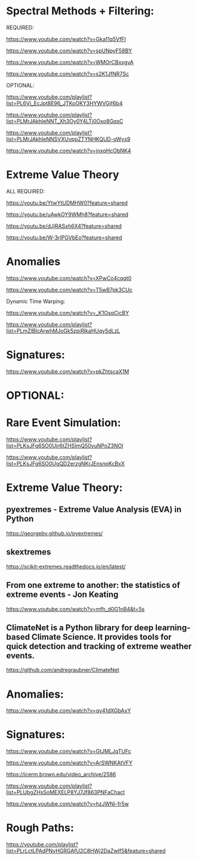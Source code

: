 # Spectral Methods + Filtering:

REQUIRED:

https://www.youtube.com/watch?v=Gka11q5VfFI

https://www.youtube.com/watch?v=spUNpyF58BY

https://www.youtube.com/watch?v=WMOrCBxxgvA

https://www.youtube.com/watch?v=s2K1JfNR7Sc

OPTIONAL:

https://www.youtube.com/playlist?list=PL6Vi_EcJpt8E96_JTKoOKY3HYWVGjf6b4

https://www.youtube.com/playlist?list=PLMrJAkhIeNNT_Xh3Oy0Y4LTj0Oxo8GqsC

https://www.youtube.com/playlist?list=PLMrJAkhIeNNSVXUvppZTYNHKQUD-oWys9

https://www.youtube.com/watch?v=jnxqHcObNK4


# Extreme Value Theory

ALL REQUIRED:

https://youtu.be/YtwYtUDMHW0?feature=shared

https://youtu.be/uAwkOY9WMh8?feature=shared

https://youtu.be/dJjRASxh6X4?feature=shared

https://youtu.be/W-3rIPGVbEo?feature=shared

# Anomalies

https://www.youtube.com/watch?v=XPwCo4cqqt0

https://www.youtube.com/watch?v=T5wB7pk3CUc

Dynamic Time Warping:

https://www.youtube.com/watch?v=_K1OsqCicBY

https://www.youtube.com/playlist?list=PLmZlBIcArwhMJoGk5zpiRlkaHUqy5dLzL

#  Signatures:

https://www.youtube.com/watch?v=pkZhtscaX1M

# OPTIONAL:

# Rare Event Simulation:

https://www.youtube.com/playlist?list=PLKsJFg6SO0Ujr6tZHSImQ50vuNPoZ3NOl

https://www.youtube.com/playlist?list=PLKsJFg6SO0UgQD2erzgNKrJEnsnpKcBxX

# Extreme Value Theory:

##  pyextremes - Extreme Value Analysis (EVA) in Python 

https://georgebv.github.io/pyextremes/

## skextremes

https://scikit-extremes.readthedocs.io/en/latest/

## From one extreme to another: the statistics of extreme events - Jon Keating

https://www.youtube.com/watch?v=mfh_d0G1nB4&t=5s

## ClimateNet is a Python library for deep learning-based Climate Science. It provides tools for quick detection and tracking of extreme weather events.

https://github.com/andregraubner/ClimateNet

# Anomalies:

https://www.youtube.com/watch?v=qy41dXGbAxY

# Signatures:

https://www.youtube.com/watch?v=GtJMLJqTUFc

https://www.youtube.com/watch?v=ArSWNKAtVFY

https://icerm.brown.edu/video_archive/2586

https://www.youtube.com/playlist?list=PLUbgZHsSoMEXELP8YJ7Jf863PNFaChact

https://www.youtube.com/watch?v=hzJWNi-fr5w

# Rough Paths:

https://youtube.com/playlist?list=PLrLctLPAdPNvHGRGAfU2C8HWj2DaZwIf5&feature=shared

